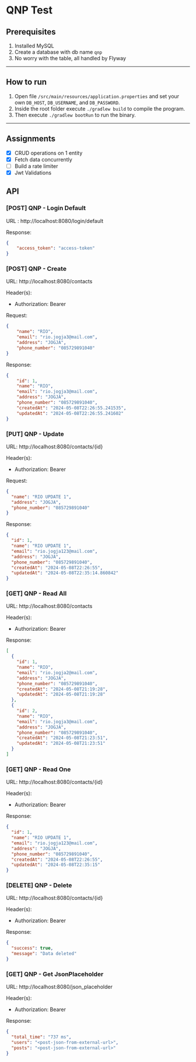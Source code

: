 # QNP Test

## Prerequisites

1. Installed MySQL
2. Create a database with db name `qnp`
3. No worry with the table, all handled by Flyway
---

## How to run

1. Open file `/src/main/resources/application.properties` and set your own `DB_HOST`, `DB_USERNAME`, and `DB_PASSWORD`.
2. Inside the root folder execute `./gradlew build` to compile the program.
3. Then execute `./gradlew bootRun` to run the binary.
---

## Assignments
* [x] CRUD operations on 1 entity
* [x] Fetch data concurrently
* [ ] Build a rate limiter
* [x] Jwt Validations

## API
### [POST] QNP - Login Default
URL : http://localhost:8080/login/default

Response:
```json
{
    "access_token": "access-token"
}
``` 

### [POST] QNP - Create
URL: http://localhost:8080/contacts

Header(s):
- Authorization: Bearer <access-token>

Request:
```json
{
    "name": "RIO",
    "email": "rio.jogja3@mail.com",
    "address": "JOGJA",
    "phone_number": "085729891040"
}
```

Response:
```json
{
    "id": 1,
    "name": "RIO",
    "email": "rio.jogja3@mail.com",
    "address": "JOGJA",
    "phone_number": "085729891040",
    "createdAt": "2024-05-08T22:26:55.241535",
    "updatedAt": "2024-05-08T22:26:55.241602"
}
``` 

### [PUT] QNP - Update
URL: http://localhost:8080/contacts/{id}

Header(s):
- Authorization: Bearer <access-token>

Request:
```json
{
  "name": "RIO UPDATE 1",
  "address": "JOGJA",
  "phone_number": "085729891040"
}
```

Response:
```json
{
  "id": 1,
  "name": "RIO UPDATE 1",
  "email": "rio.jogja123@mail.com",
  "address": "JOGJA",
  "phone_number": "085729891040",
  "createdAt": "2024-05-08T22:26:55",
  "updatedAt": "2024-05-08T22:35:14.860842"
}
``` 

### [GET] QNP - Read All
URL: http://localhost:8080/contacts

Header(s):
- Authorization: Bearer <access-token>

Response:
```json
[
  {
    "id": 1,
    "name": "RIO",
    "email": "rio.jogja2@mail.com",
    "address": "JOGJA",
    "phone_number": "085729891040",
    "createdAt": "2024-05-08T21:19:28",
    "updatedAt": "2024-05-08T21:19:28"
  },
  {
    "id": 2,
    "name": "RIO",
    "email": "rio.jogja3@mail.com",
    "address": "JOGJA",
    "phone_number": "085729891040",
    "createdAt": "2024-05-08T21:23:51",
    "updatedAt": "2024-05-08T21:23:51"
  }
]
``` 

### [GET] QNP - Read One
URL: http://localhost:8080/contacts/{id}

Header(s):
- Authorization: Bearer <access-token>

Response:
```json
{
  "id": 1,
  "name": "RIO UPDATE 1",
  "email": "rio.jogja123@mail.com",
  "address": "JOGJA",
  "phone_number": "085729891040",
  "createdAt": "2024-05-08T22:26:55",
  "updatedAt": "2024-05-08T22:35:15"
}
``` 

### [DELETE] QNP - Delete
URL: http://localhost:8080/contacts/{id}

Header(s):
- Authorization: Bearer <access-token>

Response:
```json
{
  "success": true,
  "message": "Data deleted"
}
``` 

### [GET] QNP - Get JsonPlaceholder 
URL: http://localhost:8080/json_placeholder

Header(s):
- Authorization: Bearer <access-token>

Response:
```json
{
  "total_time": "737 ms",
  "users": "<post-json-from-external-url>",
  "posts": "<post-json-from-external-url>"
}
``` 